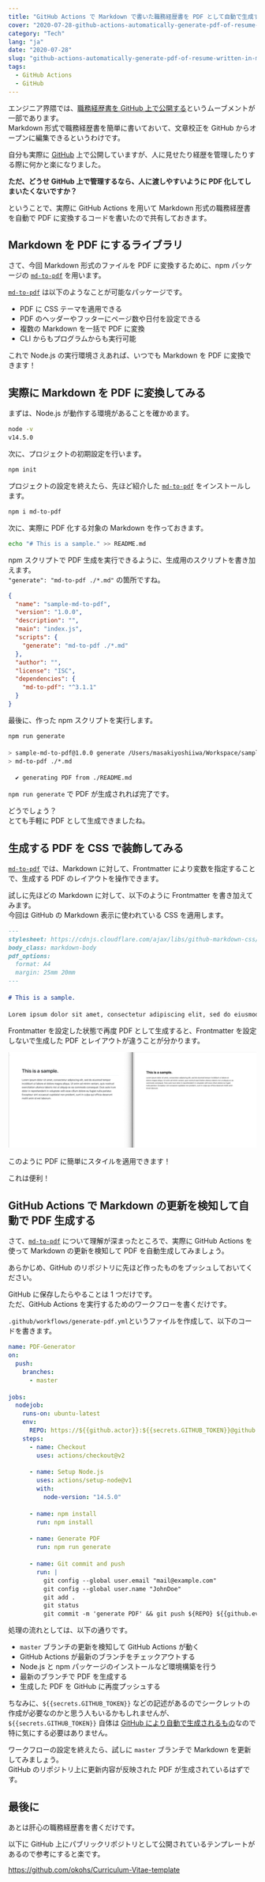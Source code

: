 ```yaml
---
title: "GitHub Actions で Markdown で書いた職務経歴書を PDF として自動で生成する"
cover: "2020-07-28-github-actions-automatically-generate-pdf-of-resume-written-in-markdown/header.png"
category: "Tech"
lang: "ja"
date: "2020-07-28"
slug: "github-actions-automatically-generate-pdf-of-resume-written-in-markdown"
tags:
  - GitHub Actions
  - GitHub
---
```


エンジニア界隈では、[職務経歴書を GitHub 上で公開する](https://qiita.com/okohs/items/abcad0b4aefa585bc50b)というムーブメントが一部であります。  
Markdown 形式で職務経歴書を簡単に書いておいて、文章校正を GitHub からオープンに編集できるというわけです。

自分も実際に [GitHub](https://github.com/YopiNoji) 上で公開していますが、人に見せたり経歴を管理したりする際に何かと楽になりました。

**ただ、どうせ GitHub 上で管理するなら、人に渡しやすいように PDF 化してしまいたくないですか？**

ということで、実際に GitHub Actions を用いて Markdown 形式の職務経歴書を自動で PDF に変換するコードを書いたので共有しておきます。

## Markdown を PDF にするライブラリ

さて、今回 Markdown 形式のファイルを PDF に変換するために、npm パッケージの [`md-to-pdf`](https://www.npmjs.com/package/md-to-pdf) を用います。

[`md-to-pdf`](https://www.npmjs.com/package/md-to-pdf) は以下のようなことが可能なパッケージです。

- PDF に CSS テーマを適用できる
- PDF のヘッダーやフッターにページ数や日付を設定できる
- 複数の Markdown を一括で PDF に変換
- CLI からもプログラムからも実行可能

これで Node.js の実行環境さえあれば、いつでも Markdown を PDF に変換できます！

## 実際に Markdown を PDF に変換してみる

まずは、Node.js が動作する環境があることを確かめます。

```bash
node -v
v14.5.0
```

次に、プロジェクトの初期設定を行います。

```bash
npm init
```

プロジェクトの設定を終えたら、先ほど紹介した [`md-to-pdf`](https://www.npmjs.com/package/md-to-pdf) をインストールします。

```bash
npm i md-to-pdf
```

次に、実際に PDF 化する対象の Markdown を作っておきます。

```bash
echo "# This is a sample." >> README.md
```

npm スクリプトで PDF 生成を実行できるように、生成用のスクリプトを書き加えます。  
`"generate": "md-to-pdf ./*.md"` の箇所ですね。

```json
{
  "name": "sample-md-to-pdf",
  "version": "1.0.0",
  "description": "",
  "main": "index.js",
  "scripts": {
    "generate": "md-to-pdf ./*.md"
  },
  "author": "",
  "license": "ISC",
  "dependencies": {
    "md-to-pdf": "^3.1.1"
  }
}
```

最後に、作った npm スクリプトを実行します。

```bash
npm run generate

> sample-md-to-pdf@1.0.0 generate /Users/masakiyoshiiwa/Workspace/sample-md-to-pdf
> md-to-pdf ./*.md

  ✔ generating PDF from ./README.md
```

`npm run generate` で PDF が生成されれば完了です。

どうでしょう？  
とても手軽に PDF として生成できましたね。

## 生成する PDF を CSS で装飾してみる

[`md-to-pdf`](https://www.npmjs.com/package/md-to-pdf) では、Markdown に対して、Frontmatter により変数を指定することで、生成する PDF のレイアウトを操作できます。

試しに先ほどの Markdown に対して、以下のように Frontmatter を書き加えてみます。  
今回は GitHub の Markdown 表示に使われている CSS を適用します。

```md
---
stylesheet: https://cdnjs.cloudflare.com/ajax/libs/github-markdown-css/2.10.0/github-markdown.min.css
body_class: markdown-body
pdf_options:
  format: A4
  margin: 25mm 20mm
---

# This is a sample.

Lorem ipsum dolor sit amet, consectetur adipiscing elit, sed do eiusmod tempor incididunt ut labore et dolore magna aliqua. Ut enim ad minim veniam, quis nostrud exercitation ullamco laboris nisi ut aliquip ex ea commodo consequat. Duis aute irure dolor in reprehenderit in voluptate velit esse cillum dolore eu fugiat nulla pariatur. Excepteur sint occaecat cupidatat non proident, sunt in culpa qui officia deserunt mollit anim id est laborum.
```

Frontmatter を設定した状態で再度 PDF として生成すると、Frontmatter を設定しないで生成した PDF とレイアウトが違うことが分かります。

![md-to-pdf-01.png](./md-to-pdf-01.png)

このように PDF に簡単にスタイルを適用できます！

これは便利！

## GitHub Actions で Markdown の更新を検知して自動で PDF 生成する

さて、[`md-to-pdf`](https://www.npmjs.com/package/md-to-pdf) について理解が深まったところで、実際に GitHub Actions を使って Markdown の更新を検知して PDF を自動生成してみましょう。

あらかじめ、GitHub のリポジトリに先ほど作ったものをプッシュしておいてください。

GitHub に保存したらやることは 1 つだけです。  
ただ、GitHub Actions を実行するためのワークフローを書くだけです。

`.github/workflows/generate-pdf.yml`というファイルを作成して、以下のコードを書きます。

```yml
name: PDF-Generator
on:
  push:
    branches:
      - master

jobs:
  nodejob:
    runs-on: ubuntu-latest
    env:
      REPO: https://${{github.actor}}:${{secrets.GITHUB_TOKEN}}@github.com/${{github.repository}}.git
    steps:
      - name: Checkout
        uses: actions/checkout@v2

      - name: Setup Node.js
        uses: actions/setup-node@v1
        with:
          node-version: "14.5.0"

      - name: npm install
        run: npm install

      - name: Generate PDF
        run: npm run generate

      - name: Git commit and push
        run: |
          git config --global user.email "mail@example.com"
          git config --global user.name "JohnDoe"
          git add .
          git status
          git commit -m 'generate PDF' && git push ${REPO} ${{github.event.pull_request.head.ref}}
```

処理の流れとしては、以下の通りです。

- `master` ブランチの更新を検知して GitHub Actions が動く
- GitHub Actions が最新のブランチをチェックアウトする
- Node.js と npm パッケージのインストールなど環境構築を行う
- 最新のブランチで PDF を生成する
- 生成した PDF を GitHub に再度プッシュする

ちなみに、`${{secrets.GITHUB_TOKEN}}` などの記述があるのでシークレットの作成が必要なのかと思う人もいるかもしれませんが、`${{secrets.GITHUB_TOKEN}}` 自体は [GitHub により自動で生成されるもの](https://docs.github.com/ja/actions/configuring-and-managing-workflows/authenticating-with-the-github_token)なので特に気にする必要はありません。

ワークフローの設定を終えたら、試しに `master` ブランチで Markdown を更新してみましょう。  
GitHub のリポジトリ上に更新内容が反映された PDF が生成されているはずです。

## 最後に

あとは肝心の職務経歴書を書くだけです。

以下に GitHub 上にパブリックリポジトリとして公開されているテンプレートがあるので参考にすると楽です。

https://github.com/okohs/Curriculum-Vitae-template

